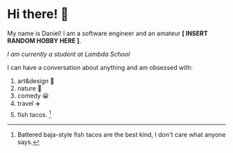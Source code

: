 # Hi there! 👋

My name is Daniel!  I am a software engineer and an amateur **[ INSERT RANDOM HOBBY HERE ]**.

*I am currently a student at Lambda School*

I can have a conversation about anything and am obsessed with:
1. art&design 📐
2. nature 🌳
3. comedy :grinning:
4. travel :airplane:
5. fish tacos. [^1]
[^1]: Battered baja-style fish tacos are the best kind, I don't care what anyone says.

<!--
**danielbkim/danielbkim** is a ✨ _special_ ✨ repository because its `README.md` (this file) appears on your GitHub profile.

Here are some ideas to get you started:

- 🔭 I’m currently working on ...
- 🌱 I’m currently learning ...
- 👯 I’m looking to collaborate on ...
- 🤔 I’m looking for help with ...
- 💬 Ask me about ...
- 📫 How to reach me: ...
- 😄 Pronouns: ...
- ⚡ Fun fact: ...
-->

